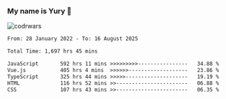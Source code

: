### My name is Yury 👋 
![codrwars](https://www.codewars.com/users/litury/badges/micro) 


<!--START_SECTION:waka-->

```txt
From: 28 January 2022 - To: 16 August 2025

Total Time: 1,697 hrs 45 mins

JavaScript       592 hrs 11 mins >>>>>>>>>----------------   34.88 %
Vue.js           405 hrs 4 mins  >>>>>>-------------------   23.86 %
TypeScript       325 hrs 44 mins >>>>>--------------------   19.19 %
HTML             116 hrs 52 mins >>-----------------------   06.88 %
CSS              107 hrs 43 mins >>-----------------------   06.35 %
```

<!--END_SECTION:waka-->

